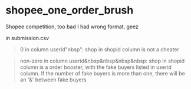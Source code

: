 # shopee_one_order_brush
Shopee competition, too bad I had wrong format, geez

 in submission.csv
 > 0 in column userid"nbsp": shop in shopid column is not a cheater
 
 > non-zero in column userid&nbsp&nbsp&nbsp&nbsp: shop in shopid column is a order booster, with the fake buyers listed in userid column. If the number of fake buyers is more than one, there will be an '&' between fake buyers
